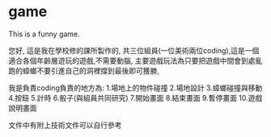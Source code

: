 # game
This is a funny game.

您好,
這是我在學校修的課所製作的,
共三位組員(一位美術兩位coding),這是一個適合各個年齡層遊玩的遊戲,不需要動腦,
主要遊戲玩法為只要把遊戲中間會到處亂跑的蟑螂不要引進自己的洞裡撐到最後即可獲勝,

我是負責coding負責的地方為:
1.場地上的物件碰撞
2.場地設計
3.蟑螂碰撞與移動
4.按鈕
5.計時
6.骰子(與組員共同研究)
7.開始畫面
8.結束畫面
9.暫停畫面
10.遊戲說明畫面

文件中有附上技術文件可以自行參考
